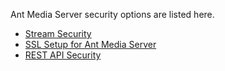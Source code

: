 Ant Media Server security options are listed here.

* [Stream Security](Stream-Security-Documentation)
* [SSL Setup for Ant Media Server](SSL-Setup-Documentation)
* [REST API Security](REST-API-Security-Documentation)